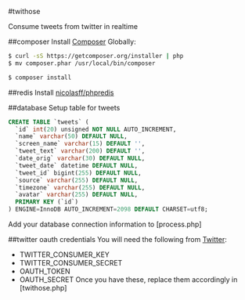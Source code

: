 #twithose

Consume tweets from twitter in realtime

##composer
Install [Composer](https://github.com/composer/composer) Globally:
```sh
$ curl -sS https://getcomposer.org/installer | php
$ mv composer.phar /usr/local/bin/composer
```

```sh 
$ composer install
```

##redis
Install [nicolasff/phpredis](https://github.com/nicolasff/phpredis)


##database
Setup table for tweets
```SQL
CREATE TABLE `tweets` (
  `id` int(20) unsigned NOT NULL AUTO_INCREMENT,
  `name` varchar(50) DEFAULT NULL,
  `screen_name` varchar(15) DEFAULT '',
  `tweet_text` varchar(200) DEFAULT '',
  `date_orig` varchar(30) DEFAULT NULL,
  `tweet_date` datetime DEFAULT NULL,
  `tweet_id` bigint(255) DEFAULT NULL,
  `source` varchar(255) DEFAULT NULL,
  `timezone` varchar(255) DEFAULT NULL,
  `avatar` varchar(255) DEFAULT NULL,
  PRIMARY KEY (`id`)
) ENGINE=InnoDB AUTO_INCREMENT=2098 DEFAULT CHARSET=utf8;
```
Add your database connection information to [process.php]

##twitter oauth credentials
You will need the following from [Twitter](https://dev.twitter.com):
* TWITTER_CONSUMER_KEY
* TWITTER_CONSUMER_SECRET
* OAUTH_TOKEN
* OAUTH_SECRET
Once you have these, replace them accordingly in [twithose.php]